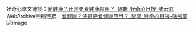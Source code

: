好奇心原文链接：[爱健康？还是更爱健康应用？_智能_好奇心日报-陆云霏](https://www.qdaily.com/articles/1220.html)
WebArchive归档链接：[爱健康？还是更爱健康应用？_智能_好奇心日报-陆云霏](http://web.archive.org/web/20190623145715/https://www.qdaily.com/articles/1220.html)
![image](http://ww3.sinaimg.cn/large/007d5XDply1g3v4d2oj5zj30u047r7wh)